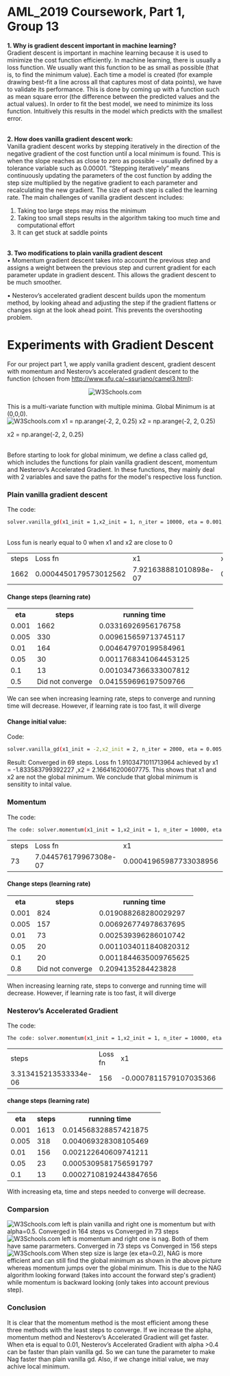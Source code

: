 # AML_2019 Coursework, Part 1, Group 13
<b>1. Why is gradient descent important in machine learning?</b> 
<br>
Gradient descent is important in machine learning because it is used to minimize the cost function efficiently. In machine learning, there is usually a loss function. We usually want this function to be as small as possible (that is, to find the minimum value). Each time a model is created (for example drawing best-fit a line across all that captures most of data points), we have to validate its performance. This is done by coming up with a function such as mean square error (the difference between the predicted values and the actual values). In order to fit the best model, we need to minimize its loss function. Intuitively this results in the model which predicts with the smallest error. 
<br>
<br>

<b> 2. How does vanilla gradient descent work:</b>
<br>
Vanilla gradient descent works by stepping iteratively in the direction of the negative gradient of the cost function until a local minimum is found. This is when the slope reaches as close to zero as possible – usually defined by a tolerance variable such as 0.00001.
“Stepping iteratively” means continuously updating the parameters of the cost function by adding the step size multiplied by the negative gradient to each parameter and recalculating the new gradient. The size of each step is called the learning rate. 
The main challenges of vanilla gradient descent includes: 
1.	Taking too large steps may miss the minimum
2.	Taking too small steps results in the algorithm taking too much time and computational effort
3.	It can get stuck at saddle points
<br>
<b>3. Two modifications to plain vanilla gradient descent</b>
<br>
•	Momentum gradient descent takes into account the previous step and assigns a weight between the previous step and current gradient for each parameter update in gradient descent. This allows the gradient descent to be much smoother.

•	Nesterov’s accelerated gradient descent builds upon the momentum method, by looking ahead and adjusting the step if the gradient flattens or changes sign at the look ahead point. This prevents the overshooting problem.  


# Experiments with Gradient Descent

For our project part 1, we apply vanilla gradient descent, gradient descent with momentum and Nesterov’s accelerated gradient descent to the function (chosen from http://www.sfu.ca/~ssurjano/camel3.html):

<center><img src="https://raw.githubusercontent.com/tvxqtvbs777/AML/master/images/functions.png" alt="W3Schools.com"> </center>
<br>This is a multi-variate function with multiple minima. Global Minimum is at (0,0,0).
<br>
<img src="https://raw.githubusercontent.com/tvxqtvbs777/AML/master/images/functions%20-%20%E8%A4%87%E8%A3%BD.png" alt="W3Schools.com"> 
x1 = np.arange(-2, 2, 0.25)
x2 = np.arange(-2, 2, 0.25)

x2 = np.arange(-2, 2, 0.25)

<br>
Before starting to look for global minimum, we define a class called gd, which includes the functions for plain vanilla gradient descent, momentum and Nesterov’s Accelerated Gradient. In these functions, they mainly deal with 2 variables and save the paths for the model's respective loss function.

### Plain vanilla gradient descent

<table style="width:100%">
 The code: 
  
```bash
solver.vanilla_gd(x1_init = 1,x2_init = 1, n_iter = 10000, eta = 0.001, tol = 1e-5)
```
  <tr>
    <td>steps </td>
    <td>Loss fn</td> 
    <td>x1  </td>
     <td>x2  </td>
      <td>running time</td>
  </tr>
    <tr>
    <td>1662</td>
    <td>0.0004450179573012562</td> 
    <td>7.921638881010898e-07 </td>
     <td>0.0004450179573012562 </td>
        <td>0.014373779296875</td>
  </tr>
<br>Loss fun is nearly equal to 0 when x1 and x2 are close to 0
</table>

#### Change steps (learning rate)
<table style="width:100%">
  <tr>
    <th>eta</th>
    <th>steps</th> 
    <th>running time</th>
  </tr>
  <tr>
    <td>0.001</td>
    <td>1662</td> 
    <td>0.03316926956176758 </td>
  </tr>
  <tr>
    <td>0.005</td>
    <td>330</td> 
    <td>0.009615659713745117</td>
  </tr>
    <tr>
    <td>0.01</td>
    <td>164</td> 
    <td>0.004647970199584961</td>
  </tr>
    <tr>
    <td>0.05</td>
    <td>30</td> 
    <td>0.0011768341064453125</td>
  </tr>
    <tr>
    <td>0.1</td>
    <td>13</td> 
    <td>0.0010347366333007812</td>
  </tr>
    <tr>
    <td>0.5</td>
    <td>Did not converge</td> 
    <td>0.041559696197509766</td>
  </tr>
    
</table>

We can see when increasing learning rate, steps to converge and running time will decrease.
However, if learning rate is too fast, it will diverge
#### Change initial value:
Code: 
```bash
solver.vanilla_gd(x1_init = -2,x2_init = 2, n_iter = 2000, eta = 0.005, tol = 1e-5)
```
Result: Converged in 69 steps.  Loss fn 1.9103471011713964 achieved by x1 = -1.833583799392227 ,x2 = 2.166416200607775. This shows that x1 and x2 are not the global minimum. We conclude that global minimum is sensitity to inital value.

### Momentum
 The code: 
  
```bash
The code: solver.momentum(x1_init = 1,x2_init = 1, n_iter = 10000, eta = 0.01, tol = 1e-5, alpha =0.5)
```
<table style="width:100%">
  <tr>
    <td>steps </td>
    <td>Loss fn</td> 
    <td>x1  </td>
     <td>x2  </td>
     <td>running time</td>
  </tr>
    <tr>
    <td>73 </td>
    <td>7.044576179967308e-07  </td> 
    <td>0.00041965987733038956 </td>
     <td>0.00041965987733038956  </td>
    <td>0.003508329391479492</td>
  </tr>
</table>

#### Change steps (learning rate)
<table style="width:100%">
  <tr>
    <th>eta</th>
    <th>steps</th> 
    <th>running time</th>
  </tr>
  <tr>
    <td>0.001</td>
    <td>824</td> 
    <td>0.019088268280029297 </td>
  </tr>
  <tr>
    <td>0.005</td>
    <td>157</td> 
    <td>0.006926774978637695 </td>
  </tr>
    <tr>
    <td>0.01</td>
    <td>73</td> 
    <td>0.002539396286010742</td>
  </tr>
    <tr>
    <td>0.05</td>
    <td>20</td> 
    <td>0.0011034011840820312 </td>
  </tr>
    <tr>
    <td>0.1</td>
    <td>20</td> 
    <td>0.0011844635009765625 </td>
  </tr>
    <tr>
    <td>0.8</td>
    <td>Did not converge</td> 
    <td>0.2094135284423828</td>
  </tr>
    
</table>
When increasing learning rate, steps to converge and running time will decrease.
However, if learning rate is too fast, it will diverge

### Nesterov’s Accelerated Gradient

<table style="width:100%">
 The code: 
  
```bash
The code: solver.momentum(x1_init = 1,x2_init = 1, n_iter = 10000, eta = 0.01, tol = 1e-5, alpha =0.5)
```
  <tr>
    <td>steps </td>
    <td>Loss fn</td> 
    <td>x1  </td>
     <td>x2  </td>
     <td>running time</td>
  </tr>
    <tr>
    <td>3.313415213533334e-06</td>
    <td>156   </td> 
    <td> -0.0007811579107035366 </td>
     <td>0.0018890956092327423 </td>
    <td>0.006716012954711914</td>
  </tr>
</table>

#### change steps (learning rate)

<table style="width:100%">
  <tr>
    <th>eta</th>
    <th>steps</th> 
    <th>running time</th>
  </tr>
  <tr>
    <td>0.001</td>
    <td>1613</td> 
    <td>0.014568328857421875</td>
  </tr>
  <tr>
    <td>0.005</td>
    <td>318</td> 
    <td>0.004069328308105469</td>
  </tr>
    <tr>
    <td>0.01</td>
    <td>156</td> 
    <td>0.002122640609741211</td>
  </tr>
    <tr>
    <td>0.05</td>
    <td>23</td> 
    <td>0.0005309581756591797</td>
  </tr>
    <tr>
    <td>0.1</td>
    <td>13</td> 
    <td>0.00027108192443847656</td>
  </tr>
    
</table>

With increasing eta, time and steps needed to converge will decrease.
### Comparsion
<img src="https://raw.githubusercontent.com/tvxqtvbs777/AML/master/images/vanillamoment.png" alt="W3Schools.com"> 
left is plain vanilla and right one is momentum but with alpha=0.5. Converged in 164 steps vs Converged in 73 steps
<img src="https://raw.githubusercontent.com/tvxqtvbs777/AML/master/images/momentnag.png" alt="W3Schools.com"> 
left is momentum and right one is nag. Both of them have same pararmeters. Converged in 73 steps vs Converged in 156 steps
<img src="https://raw.githubusercontent.com/tvxqtvbs777/AML/master/images/jump.png" alt="W3Schools.com"> 
When step size is large (ex eta=0.2), NAG is more efficient and can still find the global minimum as shown in the above picture whereas momentum jumps over the global minimum. This is due to the NAG algorithm looking forward (takes into account the forward step's gradient) while momentum is backward looking (only takes into account previous step).

### Conclusion
It is clear that the momentum method is the most efficient among these three methods with the least steps to converge. If we increase the alpha, momentum method and Nesterov’s Accelerated Gradient will get faster. When eta is equal to 0.01, Nesterov’s Accelerated Gradient with alpha >0.4 can be faster than plain vanilla gd. So we can tune the parameter to make Nag faster than plain vanilla gd. Also, if we change initial value, we may achive local minimum.
